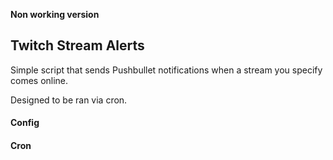 **Non working version**

## Twitch Stream Alerts

Simple script that sends Pushbullet notifications when a stream you specify comes online.

Designed to be ran via cron.

#### Config



#### Cron
